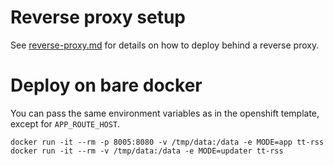 
# Reverse proxy setup

See [reverse-proxy.md](reverse-proxy.md) for details on how to deploy behind a reverse
proxy.

# Deploy on bare docker

You can pass the same environment variables as in the openshift 
template, except for `APP_ROUTE_HOST`.

```
docker run -it --rm -p 8005:8080 -v /tmp/data:/data -e MODE=app tt-rss
docker run -it --rm -v /tmp/data:/data -e MODE=updater tt-rss
```
